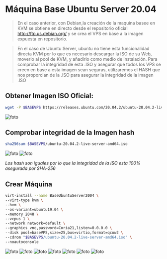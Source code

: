 # Máquina Base Ubuntu Server 20.04

> En el caso anterior, con Debian,la creación de la maquina basee en KVM se obtiene en directo desde el repositorio oficial http://ftp.us.debian.org/ y se crea el VPS en base a la imagen expuesta en repositorio.

> En el caso de Ubuntu Server, ubuntu no tiene esta funcionalidad directa KVM por lo que es necesario descargar la ISO de su Web, moverlo al pool de KVM, y añadirlo como medio de instalación. Para comprobar la integridad de esta .ISO y asegurar que todos los VPS se creen en base a esta imagen sean seguras, utilizaremos el HASH que nos proporcian de la .ISO para asegurar la integridad de la imagen .ISO

## Obtener Imagen ISO Oficial:

```bash
wget -P $BASEVPS https://releases.ubuntu.com/20.04.2/ubuntu-20.04.2-live-server-amd64.iso
```
![foto](../imagenes/descargaUbuntuServer.jpg)

## Comprobar integridad de la Imagen hash

```bash
sha256sum $BASEVPS/ubuntu-20.04.2-live-server-amd64.iso
```
![foto](../imagenes/sha256Ubuntu.png)
![foto](../imagenes/sha256VerificacionIntegridad.png)

_Los hash son iguales por lo que la integridad de la ISO esta 100% asegurada por SHA-256_

## Crear Máquina

```bash
virt-install --name BaseUbuntuServer2004 \
--virt-type kvm \
--hvm \
--os-variant=ubuntu19.04 \
--memory 2048 \
--vcpus 1 \
--network network=default \
--graphics vnc,password=Coria21,listen=0.0.0.0 \
--disk pool=baseVPS,size=25,bus=virtio,format=qcow2 \
--cdrom "$BASEVPS/ubuntu-20.04.2-live-server-amd64.iso" \
--noautoconsole
```

![foto](../imagenes/ubuntu1.png)
![foto](../imagenes/ubuntu2.jpg)
![foto](../imagenes/ubuntu3.jpg)
![foto](../imagenes/ubuntu4.png)
![foto](../imagenes/ubuntu5.jpg)
![foto](../imagenes/ubuntu6.png)
![foto](../imagenes/maquinaUbuntu.jpg)